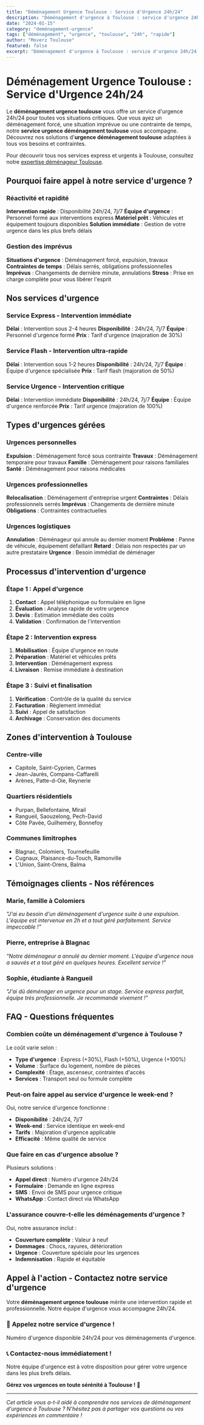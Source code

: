 ```yaml
---
title: "Déménagement Urgence Toulouse : Service d'Urgence 24h/24"
description: "Déménagement d'urgence à Toulouse : service d'urgence 24h/24. Intervention rapide, équipe disponible, solution immédiate. Devis gratuit."
date: "2024-01-15"
category: "deménagement-urgence"
tags: ["déménagement", "urgence", "toulouse", "24h", "rapide"]
author: "Moverz Toulouse"
featured: false
excerpt: "Déménagement d'urgence à Toulouse : service d'urgence 24h/24. Intervention rapide, équipe disponible, solution immédiate."
---
```


# Déménagement Urgence Toulouse : Service d'Urgence 24h/24

Le **déménagement urgence toulouse** vous offre un service d'urgence 24h/24 pour toutes vos situations critiques. Que vous ayez un déménagement forcé, une situation imprévue ou une contrainte de temps, notre **service urgence déménagement toulouse** vous accompagne. Découvrez nos solutions d'**urgence déménagement toulouse** adaptées à tous vos besoins et contraintes.

Pour découvrir tous nos services express et urgents à Toulouse, consultez notre [expertise déménageur Toulouse](/blog/piliers/demenageur-toulouse).

## Pourquoi faire appel à notre service d'urgence ?

### Réactivité et rapidité

**Intervention rapide** : Disponibilité 24h/24, 7j/7
**Équipe d'urgence** : Personnel formé aux interventions express
**Matériel prêt** : Véhicules et équipement toujours disponibles
**Solution immédiate** : Gestion de votre urgence dans les plus brefs délais

### Gestion des imprévus

**Situations d'urgence** : Déménagement forcé, expulsion, travaux
**Contraintes de temps** : Délais serrés, obligations professionnelles
**Imprévus** : Changements de dernière minute, annulations
**Stress** : Prise en charge complète pour vous libérer l'esprit

## Nos services d'urgence

### Service Express - Intervention immédiate

**Délai** : Intervention sous 2-4 heures
**Disponibilité** : 24h/24, 7j/7
**Équipe** : Personnel d'urgence formé
**Prix** : Tarif d'urgence (majoration de 30%)

### Service Flash - Intervention ultra-rapide

**Délai** : Intervention sous 1-2 heures
**Disponibilité** : 24h/24, 7j/7
**Équipe** : Équipe d'urgence spécialisée
**Prix** : Tarif flash (majoration de 50%)

### Service Urgence - Intervention critique

**Délai** : Intervention immédiate
**Disponibilité** : 24h/24, 7j/7
**Équipe** : Équipe d'urgence renforcée
**Prix** : Tarif urgence (majoration de 100%)

## Types d'urgences gérées

### Urgences personnelles

**Expulsion** : Déménagement forcé sous contrainte
**Travaux** : Déménagement temporaire pour travaux
**Famille** : Déménagement pour raisons familiales
**Santé** : Déménagement pour raisons médicales

### Urgences professionnelles

**Relocalisation** : Déménagement d'entreprise urgent
**Contraintes** : Délais professionnels serrés
**Imprévus** : Changements de dernière minute
**Obligations** : Contraintes contractuelles

### Urgences logistiques

**Annulation** : Déménageur qui annule au dernier moment
**Problème** : Panne de véhicule, équipement défaillant
**Retard** : Délais non respectés par un autre prestataire
**Urgence** : Besoin immédiat de déménager

## Processus d'intervention d'urgence

### Étape 1 : Appel d'urgence

1. **Contact** : Appel téléphonique ou formulaire en ligne
2. **Évaluation** : Analyse rapide de votre urgence
3. **Devis** : Estimation immédiate des coûts
4. **Validation** : Confirmation de l'intervention

### Étape 2 : Intervention express

1. **Mobilisation** : Équipe d'urgence en route
2. **Préparation** : Matériel et véhicules prêts
3. **Intervention** : Déménagement express
4. **Livraison** : Remise immédiate à destination

### Étape 3 : Suivi et finalisation

1. **Vérification** : Contrôle de la qualité du service
2. **Facturation** : Règlement immédiat
3. **Suivi** : Appel de satisfaction
4. **Archivage** : Conservation des documents

## Zones d'intervention à Toulouse

### Centre-ville
- Capitole, Saint-Cyprien, Carmes
- Jean-Jaurès, Compans-Caffarelli
- Arènes, Patte-d-Oie, Reynerie

### Quartiers résidentiels
- Purpan, Bellefontaine, Mirail
- Rangueil, Saouzelong, Pech-David
- Côte Pavée, Guilheméry, Bonnefoy

### Communes limitrophes
- Blagnac, Colomiers, Tournefeuille
- Cugnaux, Plaisance-du-Touch, Ramonville
- L'Union, Saint-Orens, Balma

## Témoignages clients - Nos références

### Marie, famille à Colomiers
*"J'ai eu besoin d'un déménagement d'urgence suite à une expulsion. L'équipe est intervenue en 2h et a tout géré parfaitement. Service impeccable !"*

### Pierre, entreprise à Blagnac
*"Notre déménageur a annulé au dernier moment. L'équipe d'urgence nous a sauvés et a tout géré en quelques heures. Excellent service !"*

### Sophie, étudiante à Rangueil
*"J'ai dû déménager en urgence pour un stage. Service express parfait, équipe très professionnelle. Je recommande vivement !"*

## FAQ - Questions fréquentes

### Combien coûte un déménagement d'urgence à Toulouse ?

Le coût varie selon :
- **Type d'urgence** : Express (+30%), Flash (+50%), Urgence (+100%)
- **Volume** : Surface du logement, nombre de pièces
- **Complexité** : Étage, ascenseur, contraintes d'accès
- **Services** : Transport seul ou formule complète

### Peut-on faire appel au service d'urgence le week-end ?

Oui, notre service d'urgence fonctionne :
- **Disponibilité** : 24h/24, 7j/7
- **Week-end** : Service identique en week-end
- **Tarifs** : Majoration d'urgence applicable
- **Efficacité** : Même qualité de service

### Que faire en cas d'urgence absolue ?

Plusieurs solutions :
- **Appel direct** : Numéro d'urgence 24h/24
- **Formulaire** : Demande en ligne express
- **SMS** : Envoi de SMS pour urgence critique
- **WhatsApp** : Contact direct via WhatsApp

### L'assurance couvre-t-elle les déménagements d'urgence ?

Oui, notre assurance inclut :
- **Couverture complète** : Valeur à neuf
- **Dommages** : Chocs, rayures, détérioration
- **Urgence** : Couverture spéciale pour les urgences
- **Indemnisation** : Rapide et équitable

## Appel à l'action - Contactez notre service d'urgence

Votre **déménagement urgence toulouse** mérite une intervention rapide et professionnelle. Notre équipe d'urgence vous accompagne 24h/24.

### 🚨 **Appelez notre service d'urgence !**

Numéro d'urgence disponible 24h/24 pour vos déménagements d'urgence.

### 📞 **Contactez-nous immédiatement !**

Notre équipe d'urgence est à votre disposition pour gérer votre urgence dans les plus brefs délais.

**Gérez vos urgences en toute sérénité à Toulouse !** 🚚

---

*Cet article vous a-t-il aidé à comprendre nos services de déménagement d'urgence à Toulouse ? N'hésitez pas à partager vos questions ou vos expériences en commentaire !*

